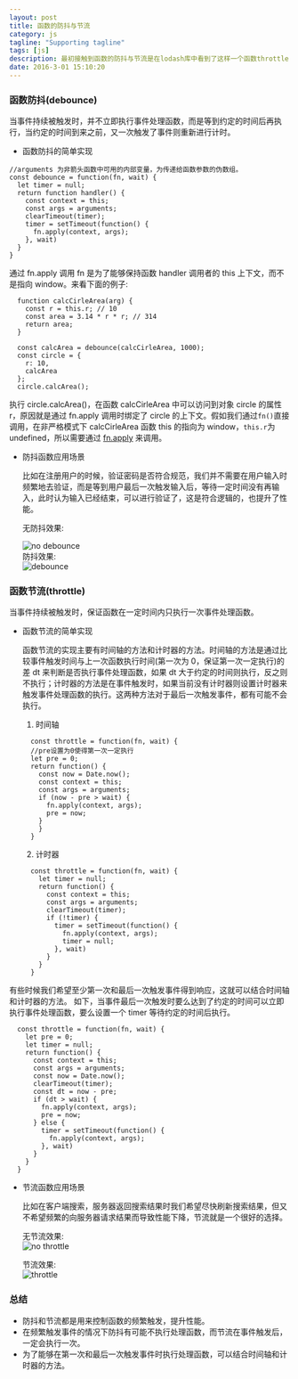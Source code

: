 ```yaml
---
layout: post
title: 函数的防抖与节流
category: js
tagline: "Supporting tagline"
tags: [js]
description: 最初接触到函数的防抖与节流是在lodash库中看到了这样一个函数throttle，当时的心理感受是mmp，这是啥，一查翻译，哦...原来，还是不懂。防抖与节流看着很高级，其实在日常的编程中也是经常遇到，值得我们拥有。
date: 2016-3-01 15:10:20
---
```


### **函数防抖(debounce)**

当事件持续被触发时，并不立即执行事件处理函数，而是等到约定的时间后再执行，当约定的时间到来之前，又一次触发了事件则重新进行计时。

- 函数防抖的简单实现

```code
//arguments 为非箭头函数中可用的内部变量，为传递给函数参数的伪数组。
const debounce = function(fn, wait) {
  let timer = null;
  return function handler() {
    const context = this;
    const args = arguments;
    clearTimeout(timer);
    timer = setTimeout(function() {
      fn.apply(context, args);
    }, wait)
  }
}
```

通过 fn.apply 调用 fn 是为了能够保持函数 handler 调用者的 this 上下文，而不是指向 window。来看下面的例子:

```code
  function calcCirleArea(arg) {
    const r = this.r; // 10
    const area = 3.14 * r * r; // 314
    return area;
  }

  const calcArea = debounce(calcCirleArea, 1000);
  const circle = {
    r: 10,
    calcArea
  };
  circle.calcArea();
```

执行 circle.calcArea()，在函数 calcCirleArea 中可以访问到对象 circle 的属性 r，原因就是通过 fn.apply 调用时绑定了 circle 的上下文。假如我们通过`fn()`直接调用，在非严格模式下 calcCirleArea 函数 this 的指向为 window，`this.r`为 undefined，所以需要通过 [fn.apply](https://developer.mozilla.org/zh-CN/docs/Web/JavaScript/Reference/Global_Objects/Function/apply) 来调用。

- 防抖函数应用场景

  比如在注册用户的时候，验证密码是否符合规范，我们并不需要在用户输入时频繁地去验证，而是等到用户最后一次触发输入后，等待一定时间没有再输入，此时认为输入已经结束，可以进行验证了，这是符合逻辑的，也提升了性能。

  无防抖效果:

  <img style="display:block; margin: auto;" alt="no debounce"  src="https://user-gold-cdn.xitu.io/2019/4/2/169dd51dc561b9a2?w=540&h=319&f=gif&s=32176" />
  防抖效果:
  <img style="display:block; margin: auto;" alt="debounce"  src="https://user-gold-cdn.xitu.io/2019/4/2/169dd51dd3bfdc0e?w=540&h=124&f=gif&s=6694" />

### **函数节流(throttle)**

当事件持续被触发时，保证函数在一定时间内只执行一次事件处理函数。

- 函数节流的简单实现

  函数节流的实现主要有时间轴的方法和计时器的方法。时间轴的方法是通过比较事件触发时间与上一次函数执行时间(第一次为 0，保证第一次一定执行)的差 dt 来判断是否执行事件处理函数，如果 dt 大于约定的时间则执行，反之则不执行；计时器的方法是在事件触发时，如果当前没有计时器则设置计时器来触发事件处理函数的执行。这两种方法对于最后一次触发事件，都有可能不会执行。

  1. 时间轴

  ```code
    const throttle = function(fn, wait) {
    //pre设置为0使得第一次一定执行
    let pre = 0;
    return function() {
      const now = Date.now();
      const context = this;
      const args = arguments;
      if (now - pre > wait) {
        fn.apply(context, args);
        pre = now;
      }
      }
    }
  ```

  2. 计时器

  ```code
    const throttle = function(fn, wait) {
      let timer = null;
      return function() {
        const context = this;
        const args = arguments;
        clearTimeout(timer);
        if (!timer) {
          timer = setTimeout(function() {
            fn.apply(context, args);
            timer = null;
          }, wait)
        }
      }
    }
  ```

有些时候我们希望至少第一次和最后一次触发事件得到响应，这就可以结合时间轴和计时器的方法。
如下，当事件最后一次触发时要么达到了约定的时间可以立即执行事件处理函数，要么设置一个 timer 等待约定的时间后执行。

```code
  const throttle = function(fn, wait) {
    let pre = 0;
    let timer = null;
    return function() {
      const context = this;
      const args = arguments;
      const now = Date.now();
      clearTimeout(timer);
      const dt = now - pre;
      if (dt > wait) {
        fn.apply(context, args);
        pre = now;
      } else {
        timer = setTimeout(function() {
          fn.apply(context, args);
        }, wait)
      }
    }
  }
```

- 节流函数应用场景

  比如在客户端搜索，服务器返回搜索结果时我们希望尽快刷新搜索结果，但又不希望频繁的向服务器请求结果而导致性能下降，节流就是一个很好的选择。

  无节流效果:
  <img style="display:block; margin: auto;" alt="no throttle"  src="https://user-gold-cdn.xitu.io/2019/4/2/169dd51dd1abcc63?w=540&h=338&f=gif&s=69720" />

  节流效果:
  <img style="display:block; margin: auto;" alt="throttle"  src="https://user-gold-cdn.xitu.io/2019/4/2/169dd507855fe58e?w=540&h=134&f=gif&s=17960" />

### **总结**

- 防抖和节流都是用来控制函数的频繁触发，提升性能。
- 在频繁触发事件的情况下防抖有可能不执行处理函数，而节流在事件触发后，一定会执行一次。
- 为了能够在第一次和最后一次触发事件时执行处理函数，可以结合时间轴和计时器的方法。
